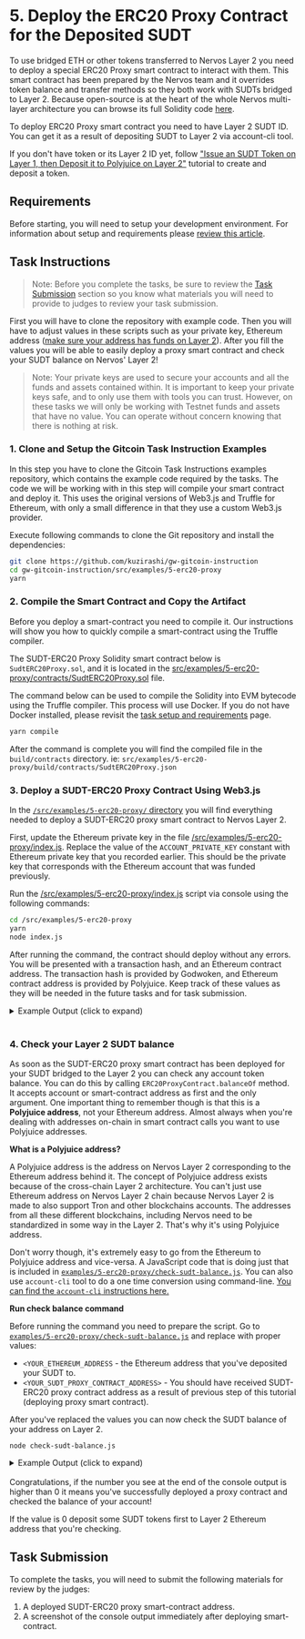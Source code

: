 # 5. Deploy the ERC20 Proxy Contract for the Deposited SUDT

To use bridged ETH or other tokens transferred to Nervos Layer 2 you need to deploy a special ERC20 Proxy smart contract to interact with them. This smart contract has been prepared by the Nervos team and it overrides token balance and transfer methods so they both work with SUDTs bridged to Layer 2. Because open-source is at the heart of the whole Nervos multi-layer architecture you can browse its full Solidity code [here](https://github.com/nervosnetwork/godwoken-polyjuice/blob/main/solidity/erc20/SudtERC20Proxy.sol).

To deploy ERC20 Proxy smart contract you need to have Layer 2 SUDT ID. You can get it as a result of depositing SUDT to Layer 2 via account-cli tool.

If you don't have token or its Layer 2 ID yet, follow ["Issue an SUDT Token on Layer 1, then Deposit it to Polyjuice on Layer 2"](./4.issue.sudt.deposit.md) tutorial to create and deposit a token.

## Requirements

Before starting, you will need to setup your development environment. For information about setup and requirements please [review this article](../tasks-setup-and-requirements/tasks-setup-and-requirements.md).

## Task Instructions

> Note: Before you complete the tasks, be sure to review the [Task Submission](#task-submission) section so you know what materials you will need to provide to judges to review your task submission.

First you will have to clone the repository with example code. Then you will have to adjust values in these scripts such as your private key, Ethereum address ([make sure your address has funds on Layer 2](../component-tutorials/11.layer2.deposit.md)). After you fill the values you will be able to easily deploy a proxy smart contract and check your SUDT balance on Nervos' Layer 2!

> Note: Your private keys are used to secure your accounts and all the funds and assets contained within. It is important to keep your private keys safe, and to only use them with tools you can trust. However, on these tasks we will only be working with Testnet funds and assets that have no value. You can operate without concern knowing that there is nothing at risk.

### 1. Clone and Setup the Gitcoin Task Instruction Examples

In this step you have to clone the Gitcoin Task Instructions examples repository, which contains the example code required by the tasks. The code we will be working with in this step will compile your smart contract and deploy it. This uses the original versions of Web3.js and Truffle for Ethereum, with only a small difference in that they use a custom Web3.js provider.

Execute following commands to clone the Git repository and install the dependencies:

```sh
git clone https://github.com/kuzirashi/gw-gitcoin-instruction
cd gw-gitcoin-instruction/src/examples/5-erc20-proxy
yarn
```

### 2. Compile the Smart Contract and Copy the Artifact

Before you deploy a smart-contract you need to compile it. Our instructions will show you how to quickly compile a smart-contract using the Truffle compiler.

The SUDT-ERC20 Proxy Solidity smart contract below is `SudtERC20Proxy.sol`, and it is located in the [src/examples/5-erc20-proxy/contracts/SudtERC20Proxy.sol](../examples/5-erc20-proxy/contracts/SudtERC20Proxy.sol) file.

The command below can be used to compile the Solidity into EVM bytecode using the Truffle compiler. This process will use Docker. If you do not have Docker installed, please revisit the [task setup and requirements](../task-setup-and-requirements/task-setup-and-requirements.md) page.

```sh
yarn compile
```

After the command is complete you will find the compiled file in the `build/contracts` directory. ie: `src/examples/5-erc20-proxy/build/contracts/SudtERC20Proxy.json`

### 3. Deploy a SUDT-ERC20 Proxy Contract Using Web3.js

In the [`/src/examples/5-erc20-proxy/` directory](../examples/5-erc20-proxy/) you will find everything needed to deploy a SUDT-ERC20 proxy smart contract to Nervos Layer 2.

First, update the Ethereum private key in the file [/src/examples/5-erc20-proxy/index.js](../examples/5-erc20-proxy/index.js). Replace the value of the `ACCOUNT_PRIVATE_KEY` constant with Ethereum private key that you recorded earlier. This should be the private key that corresponds with the Ethereum account that was funded previously.

Run the [/src/examples/5-erc20-proxy/index.js](../examples/5-erc20-proxy/index.js) script via console using the following commands:

```sh
cd /src/examples/5-erc20-proxy
yarn
node index.js
```

After running the command, the contract should deploy without any errors. You will be presented with a transaction hash, and an Ethereum contract address. The transaction hash is provided by Godwoken, and Ethereum contract address is provided by Polyjuice. Keep track of these values as they will be needed in the future tasks and for task submission.

<details>
<summary>Example Output (click to expand)</summary>

```txt
➜ node index.js
Using Ethereum address: 0xD173313A51f8fc37BcF67569b463abd89d81844f
Deploying contract...
Transaction hash: 0xcfa9a2e6d691fd095b4cb2edbea3437bd6de7fedd210e8a55c2ccc5c24b32ad5
Deployed SUDT-ERC20 Proxy contract address: 0xc013772cAAaBf6ca3F584B6D7b98e73a701233b5
```

</details>
<br/>

### 4. Check your Layer 2 SUDT balance

As soon as the SUDT-ERC20 proxy smart contract has been deployed for your SUDT bridged to the Layer 2 you can check any account token balance. You can do this by calling `ERC20ProxyContract.balanceOf` method. It accepts account or smart-contract address as first and the only argument. One important thing to remember though is that this is a **Polyjuice address**, not your Ethereum address. Almost always when you're dealing with addresses on-chain in smart contract calls you want to use Polyjuice addresses.

**What is a Polyjuice address?**

A Polyjuice address is the address on Nervos Layer 2 corresponding to the Ethereum address behind it. The concept of Polyjuice address exists because of the cross-chain Layer 2 architecture. You can't just use Ethereum address on Nervos Layer 2 chain because Nervos Layer 2 is made to also support Tron and other blockchains accounts. The addresses from all these different blockchains, including Nervos need to be standardized in some way in the Layer 2. That's why it's using Polyjuice address.

Don't worry though, it's extremely easy to go from the Ethereum to Polyjuice address and vice-versa. A JavaScript code that is doing just that is included in [`examples/5-erc20-proxy/check-sudt-balance.js`](../examples/5-erc20-proxy/check-sudt-balance.js). You can also use `account-cli` tool to do a one time conversion using command-line. [You can find the `account-cli` instructions here.](../component-tutorials/12.setup.and.use.account.cli.md#address-conversion)

**Run check balance command**

Before running the command you need to prepare the script. Go to [`examples/5-erc20-proxy/check-sudt-balance.js`](../examples/5-erc20-proxy/check-sudt-balance.js) and replace with proper values:

- `<YOUR_ETHEREUM_ADDRESS` - the Ethereum address that you've deposited your SUDT to.
- `<YOUR_SUDT_PROXY_CONTRACT_ADDRESS>` - You should have received SUDT-ERC20 proxy contract address as a result of previous step of this tutorial (deploying proxy smart contract).

After you've replaced the values you can now check the SUDT balance of your address on Layer 2.

```
node check-sudt-balance.js
```

<details>
    <summary>Example Output (click to expand)</summary>

```
➜ node check-sudt-balance.js
Using Ethereum address: 0xD173313A51f8fc37BcF67569b463abd89d81844f
Corresponding Polyjuice address: 0xa3cd0b1d997e5281dd574dd34155945febcf73a4
Checking SUDT balance...
80
```
</details>
<br/>
Congratulations, if the number you see at the end of the console output is higher than 0 it means you've successfully deployed a proxy contract and checked the balance of your account!

If the value is 0 deposit some SUDT tokens first to Layer 2 Ethereum address that you're checking.

## Task Submission

To complete the tasks, you will need to submit the following materials for review by the judges:

1. A deployed SUDT-ERC20 proxy smart-contract address.
2. A screenshot of the console output immediately after deploying smart-contract.